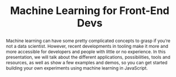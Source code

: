 ---
title: "Machine Learning for Front-End Devs"
speaker: Charlie Gerard
tags: ["Talk", "CascadiaJS 2019", "Charlie Gerard"]
abstract: "Machine learning can have some pretty complicated concepts to grasp if you’re not a data scientist. However, recent developments in tooling make it more and more accessible for developers and people with little or no experience. In this presentation, we will talk about the different applications, possibilities, tools and resources, as well as show a few examples and demos, so you can get started building your own experiments using machine learning in JavaScript."
ytID: xB8lkqxQluw
layout: talk
---